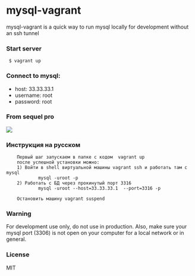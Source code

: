 # mysql-vagrant

mysql-vagrant is a quick way to run mysql locally for development without an ssh tunnel

### Start server

     $ vagrant up

### Connect to mysql:

- host: 33.33.33.1
- username: root
- password: root

### From sequel pro

<img src="sequel-pro.png"/>

### Инструкция на русском

        Первый шаг запускаем в папке с кодом  vagrant up
        после успешной установки можно:
        1) Войти в shell виртуальной машины vagrant ssh и работать там с mysql
                mysql -uroot -p
        2) Работать с БД через прокинутый порт 3316
                mysql -uroot --host=33.33.33.1  --port=3316 -p
         
        Остановить машину vagrant suspend        
       

### Warning

For development use only, do not use in production.
Also, make sure your mysql port (3306) is not open on your computer for a local network or in general.

### License

MIT
